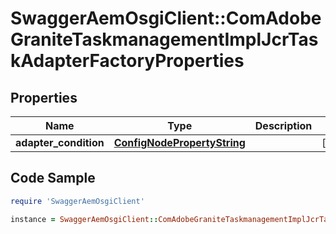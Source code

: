 # SwaggerAemOsgiClient::ComAdobeGraniteTaskmanagementImplJcrTaskAdapterFactoryProperties

## Properties

Name | Type | Description | Notes
------------ | ------------- | ------------- | -------------
**adapter_condition** | [**ConfigNodePropertyString**](ConfigNodePropertyString.md) |  | [optional] 

## Code Sample

```ruby
require 'SwaggerAemOsgiClient'

instance = SwaggerAemOsgiClient::ComAdobeGraniteTaskmanagementImplJcrTaskAdapterFactoryProperties.new(adapter_condition: null)
```


